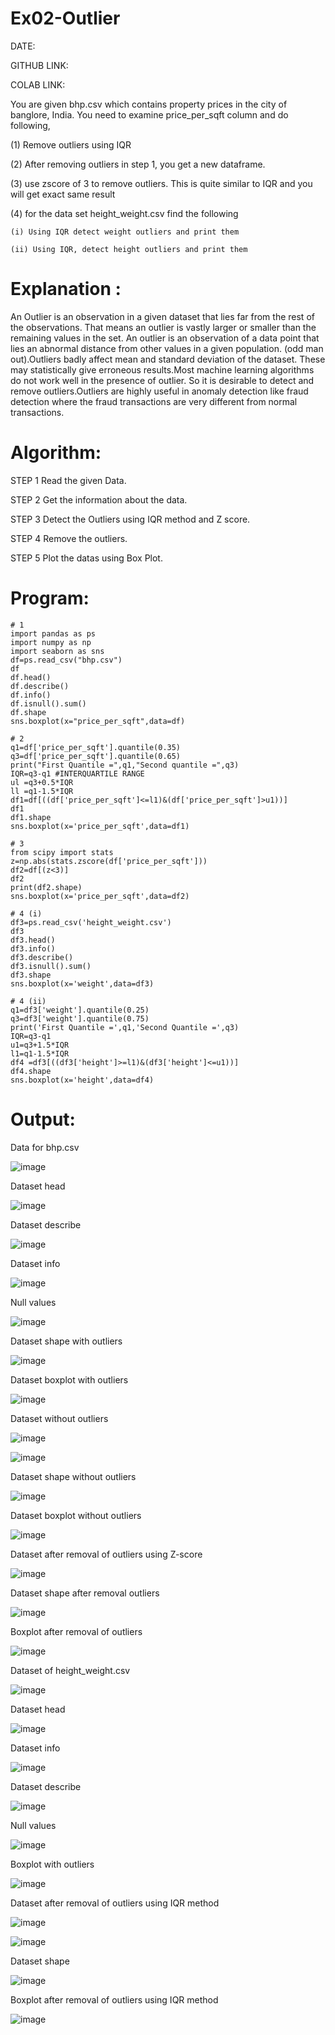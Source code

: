 # Ex02-Outlier

DATE: 

GITHUB LINK: 

COLAB LINK: 


You are given bhp.csv which contains property prices in the city of banglore, India. You need to examine price_per_sqft column and do following,

(1) Remove outliers using IQR 

(2) After removing outliers in step 1, you get a new dataframe.

(3) use zscore of 3 to remove outliers. This is quite similar to IQR and you will get exact same result

(4) for the data set height_weight.csv find the following

    (i) Using IQR detect weight outliers and print them

    (ii) Using IQR, detect height outliers and print them
    
# Explanation :
An Outlier is an observation in a given dataset that lies far from the rest of the observations. That means an outlier is vastly larger or smaller than the remaining values in the set. An outlier is an observation of a data point that lies an abnormal distance from other values in a given population. (odd man out).Outliers badly affect mean and standard deviation of the dataset. These may statistically give erroneous results.Most machine learning algorithms do not work well in the presence of outlier. So it is desirable to detect and remove outliers.Outliers are highly useful in anomaly detection like fraud detection where the fraud transactions are very different from normal transactions.

# Algorithm:

STEP 1
Read the given Data.

STEP 2
Get the information about the data.

STEP 3
Detect the Outliers using IQR method and Z score.

STEP 4
Remove the outliers.

STEP 5
Plot the datas using Box Plot.
 
 
# Program:

```
# 1
import pandas as ps
import numpy as np
import seaborn as sns
df=ps.read_csv("bhp.csv")
df
df.head()
df.describe()
df.info()
df.isnull().sum()
df.shape
sns.boxplot(x="price_per_sqft",data=df)

# 2
q1=df['price_per_sqft'].quantile(0.35)
q3=df['price_per_sqft'].quantile(0.65)
print("First Quantile =",q1,"Second quantile =",q3)
IQR=q3-q1 #INTERQUARTILE RANGE
ul =q3+0.5*IQR
ll =q1-1.5*IQR
df1=df[((df['price_per_sqft']<=l1)&(df['price_per_sqft']>u1))]
df1
df1.shape
sns.boxplot(x='price_per_sqft',data=df1)

# 3
from scipy import stats
z=np.abs(stats.zscore(df['price_per_sqft']))
df2=df[(z<3)]
df2
print(df2.shape)
sns.boxplot(x='price_per_sqft',data=df2)

# 4 (i) 
df3=ps.read_csv('height_weight.csv')
df3
df3.head()
df3.info()
df3.describe()
df3.isnull().sum()
df3.shape
sns.boxplot(x='weight',data=df3)

# 4 (ii)
q1=df3['weight'].quantile(0.25)
q3=df3['weight'].quantile(0.75)
print('First Quantile =',q1,'Second Quantile =',q3)
IQR=q3-q1
u1=q3+1.5*IQR
l1=q1-1.5*IQR
df4 =df3[((df3['height']>=l1)&(df3['height']<=u1))]
df4.shape
sns.boxplot(x='height',data=df4)
```
# Output:

Data for bhp.csv

![image](https://user-images.githubusercontent.com/128135186/230089239-3f2644ce-9784-42f2-8101-fb0355e2613d.png)

Dataset head

![image](https://user-images.githubusercontent.com/128135186/230089606-22c33f96-4ed7-4de2-aace-a8a19cd9f49e.png)

Dataset describe

![image](https://user-images.githubusercontent.com/128135186/230089736-bbdce6c9-538f-4d7d-bb4b-29aec8be3862.png)

Dataset info

![image](https://user-images.githubusercontent.com/128135186/230089825-9bdd758a-c0d3-41c1-83d3-e851d66465b5.png)

Null values

![image](https://user-images.githubusercontent.com/128135186/230089893-206b5997-8bbe-4645-9307-8bf731317e8c.png)

Dataset shape with outliers

![image](https://user-images.githubusercontent.com/128135186/230090044-6c9258e8-8797-4af8-b967-3c2de3265cd5.png)

Dataset boxplot with outliers

![image](https://user-images.githubusercontent.com/128135186/230090313-82050150-9233-4aba-82ec-93cd1640541b.png)

Dataset without outliers

![image](https://user-images.githubusercontent.com/128135186/230090464-50ae920c-3e8c-4e37-8941-1f4f247b2548.png)

![image](https://user-images.githubusercontent.com/128135186/230090517-fc89a841-89b5-4a88-babe-3fb29826b1a6.png)


Dataset shape without outliers

![image](https://user-images.githubusercontent.com/128135186/230091406-aa380e4d-2289-4b93-bb70-1726388252ef.png)


Dataset boxplot without outliers 

![image](https://user-images.githubusercontent.com/128135186/230091907-7a5893d1-c7bf-4355-afe0-6e63e148bbd0.png)

Dataset after removal of outliers using Z-score

![image](https://user-images.githubusercontent.com/128135186/230092141-fc577582-e9dc-4dcf-a0a4-713aabf4e741.png)

Dataset shape after removal outliers

![image](https://user-images.githubusercontent.com/128135186/230093707-e48dceae-1882-466a-a3c6-f74071845e2a.png)

Boxplot after removal of outliers

![image](https://user-images.githubusercontent.com/128135186/230093830-f21cfdb0-f37e-402d-b4a7-d3034909c2b4.png)

Dataset of height_weight.csv

![image](https://user-images.githubusercontent.com/128135186/230093965-4a0be2a5-e7be-44eb-b2ee-a4bc8257ae08.png)

Dataset head

![image](https://user-images.githubusercontent.com/128135186/230094034-9994248a-7457-4822-b13a-3a39558e6203.png)

Dataset info

![image](https://user-images.githubusercontent.com/128135186/230094093-3e106965-2628-4ad5-9c89-96a55bde46b7.png)

Dataset describe

![image](https://user-images.githubusercontent.com/128135186/230094161-b04899cd-86bb-45ba-b842-5b469320eadc.png)

Null values

![image](https://user-images.githubusercontent.com/128135186/230094212-b349c14f-6374-42e9-964d-0f981ed801cb.png)

Boxplot with outliers

![image](https://user-images.githubusercontent.com/128135186/230094279-146c82d3-1e0a-432f-b081-4e444b2f6e49.png)


Dataset after removal of outliers using IQR method

![image](https://user-images.githubusercontent.com/128135186/230094334-f45835c7-a432-4b1d-9b5a-b054c090ff77.png)

![image](https://user-images.githubusercontent.com/128135186/230094427-5a83c9f8-affc-4446-b322-62d33f8af8db.png)

Dataset shape

![image](https://user-images.githubusercontent.com/128135186/230094545-b0d7ab03-9a83-4e11-8285-adf43a9be59f.png)

Boxplot after removal of outliers using IQR method

![image](https://user-images.githubusercontent.com/128135186/230094595-bb3a6b50-c06a-4683-949f-5d6922c8fda7.png)
